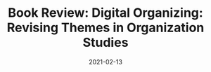 ---
title: "Book Review: Digital Organizing: Revising Themes in Organization Studies"
collection: publications
permalink: /publication/2021-book-review-digital-organizing
date: 2021-02-13
venue: 'International Journal of Communication'
paperurl: '/files/pdf/research/alvarado_rojas_book_review_digital_organizing.pdf'
citation: 'Alvarado Rojas, A. (2021). Ursula Plesner and Emil Husted, Digital Organizing: Revising Themes in Organization Studies. <i>International Journal Of Communication, 15</i>(4). Retrieved from [https://ijoc.org/index.php/ijoc/article/view/17192](https://ijoc.org/index.php/ijoc/article/view/17192)'
---